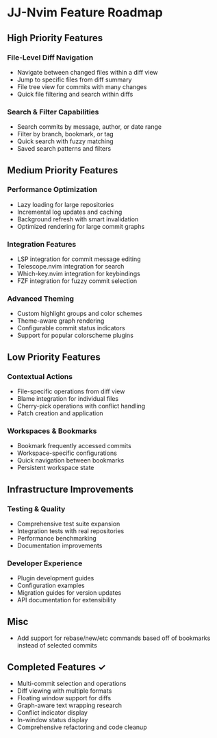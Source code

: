 # JJ-Nvim Feature Roadmap

## High Priority Features

### File-Level Diff Navigation
- Navigate between changed files within a diff view
- Jump to specific files from diff summary
- File tree view for commits with many changes
- Quick file filtering and search within diffs

### Search & Filter Capabilities
- Search commits by message, author, or date range
- Filter by branch, bookmark, or tag
- Quick search with fuzzy matching
- Saved search patterns and filters

## Medium Priority Features

### Performance Optimization
- Lazy loading for large repositories
- Incremental log updates and caching
- Background refresh with smart invalidation
- Optimized rendering for large commit graphs

### Integration Features
- LSP integration for commit message editing
- Telescope.nvim integration for search
- Which-key.nvim integration for keybindings
- FZF integration for fuzzy commit selection

### Advanced Theming
- Custom highlight groups and color schemes
- Theme-aware graph rendering
- Configurable commit status indicators
- Support for popular colorscheme plugins

## Low Priority Features

### Contextual Actions
- File-specific operations from diff view
- Blame integration for individual files
- Cherry-pick operations with conflict handling
- Patch creation and application

### Workspaces & Bookmarks
- Bookmark frequently accessed commits
- Workspace-specific configurations
- Quick navigation between bookmarks
- Persistent workspace state

## Infrastructure Improvements

### Testing & Quality
- Comprehensive test suite expansion
- Integration tests with real repositories
- Performance benchmarking
- Documentation improvements

### Developer Experience
- Plugin development guides
- Configuration examples
- Migration guides for version updates
- API documentation for extensibility

## Misc 
- Add support for rebase/new/etc commands based off of bookmarks instead of selected commits


## Completed Features ✓

- Multi-commit selection and operations
- Diff viewing with multiple formats
- Floating window support for diffs
- Graph-aware text wrapping research
- Conflict indicator display
- In-window status display
- Comprehensive refactoring and code cleanup